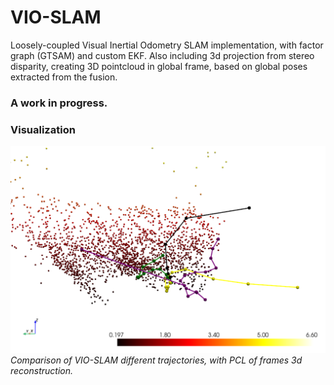# VIO-SLAM
Loosely-coupled Visual Inertial Odometry SLAM implementation, with factor graph (GTSAM) and custom EKF. Also including 3d projection from stereo disparity, creating 3D pointcloud in global frame, based on global poses extracted from the fusion.

### A work in progress.

### Visualization
![VIO-SLAM Trajectory Comparison](basic_plot.png)
*Comparison of VIO-SLAM different trajectories, with PCL of frames 3d reconstruction.*

